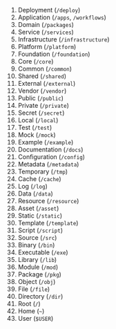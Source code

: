 1. Deployment (`/deploy`)
2. Application (`/apps`, `/workflows`)
3. Domain (`/packages`)
4. Service (`/services`)
5. Infrastructure (`/infrastructure`)
6. Platform (`/platform`)
7. Foundation (`/foundation`)
8. Core (`/core`)
9. Common (`/common`)
10. Shared (`/shared`)
11. External (`/external`)
12. Vendor (`/vendor`)
13. Public (`/public`)
14. Private (`/private`)
15. Secret (`/secret`)
16. Local (`/local`)
17. Test (`/test`)
18. Mock (`/mock`)
19. Example (`/example`)
20. Documentation (`/docs`)
21. Configuration (`/config`)
22. Metadata (`/metadata`)
23. Temporary (`/tmp`)
24. Cache (`/cache`)
25. Log (`/log`)
26. Data (`/data`)
27. Resource (`/resource`)
28. Asset (`/asset`)
29. Static (`/static`)
30. Template (`/template`)
31. Script (`/script`)
32. Source (`/src`)
33. Binary (`/bin`)
34. Executable (`/exe`)
35. Library (`/lib`)
36. Module (`/mod`)
37. Package (`/pkg`)
38. Object (`/obj`)
39. File (`/file`)
40. Directory (`/dir`)
41. Root (`/`)
42. Home (`~`)
43. User (`$USER`)